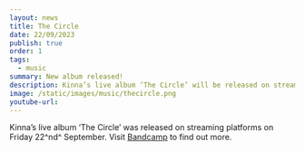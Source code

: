 ```yaml
---
layout: news
title: The Circle
date: 22/09/2023
publish: true
order: 1
tags:
  - music
summary: New album released!
description: Kinna’s live album ‘The Circle’ will be released on streaming platforms on Friday 22nd September. Visit Bandcamp to find out more.
image: /static/images/music/thecircle.png
youtube-url:
---
```


Kinna’s live album ‘The Circle’ was released on streaming platforms on Friday 22^nd^ September. Visit  <a href="https://kinna.bandcamp.com/album/the-circle-live-album" target="_new">
Bandcamp</a> to find out more.

